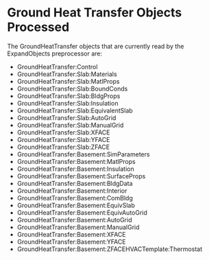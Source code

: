 # Ground Heat Transfer Objects Processed

The GroundHeatTransfer objects that are currently read by the ExpandObjects preprocessor are:

- GroundHeatTransfer:Control
- GroundHeatTransfer:Slab:Materials
- GroundHeatTransfer:Slab:MatlProps
- GroundHeatTransfer:Slab:BoundConds
- GroundHeatTransfer:Slab:BldgProps
- GroundHeatTransfer:Slab:Insulation
- GroundHeatTransfer:Slab:EquivalentSlab
- GroundHeatTransfer:Slab:AutoGrid
- GroundHeatTransfer:Slab:ManualGrid
- GroundHeatTransfer:Slab:XFACE
- GroundHeatTransfer:Slab:YFACE
- GroundHeatTransfer:Slab:ZFACE
- GroundHeatTransfer:Basement:SimParameters
- GroundHeatTransfer:Basement:MatlProps
- GroundHeatTransfer:Basement:Insulation
- GroundHeatTransfer:Basement:SurfaceProps
- GroundHeatTransfer:Basement:BldgData
- GroundHeatTransfer:Basement:Interior
- GroundHeatTransfer:Basement:ComBldg
- GroundHeatTransfer:Basement:EquivSlab
- GroundHeatTransfer:Basement:EquivAutoGrid
- GroundHeatTransfer:Basement:AutoGrid
- GroundHeatTransfer:Basement:ManualGrid
- GroundHeatTransfer:Basement:XFACE
- GroundHeatTransfer:Basement:YFACE
- GroundHeatTransfer:Basement:ZFACEHVACTemplate:Thermostat